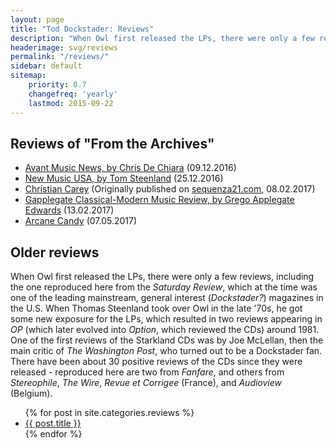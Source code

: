 ```yaml
---
layout: page
title: "Tod Dockstader: Reviews"
description: "When Owl first released the LPs, there were only a few reviews. When Thomas Steenland took over Owl in the late '70s, he got some new exposure for the LPs, abd one of the first reviews of the Starkland CDs was by Joe McLellan, then the main critic of The Washington Post, who turned out to be a Dockstader fan."
headerimage: svg/reviews
permalink: "/reviews/"
sidebar: default
sitemap:
    priority: 0.7
    changefreq: 'yearly'
    lastmod: 2015-09-22
---
```


Reviews of "From the Archives"
------------------------------

<ul>
    <li><a href="https://avantmusicnews.com/2016/12/09/todd-dockstader-from-the-archives-starkland-st226/">Avant Music News, by Chris De Chiara</a> (09.12.2016)</li>
    <li><a href="https://www.newmusicusa.org/projects/tod-dockstader-from-the-archives/">New Music USA, by Tom Steenland</a> (25.12.2016)</li>
    <li><a href="https://christianbcarey.com/2017/02/08/tod-dockstader-from-the-archives-cd-review/">Christian Carey</a> (Originally published on <a href="https://www.sequenza21.com/" target="_blank">sequenza21.com</a>, 08.02.2017)</li>
    <li><a href="https://classicalmodernmusic.blogspot.com/2017/02/tod-dockstader-from-archives.html">Gapplegate Classical-Modern Music Review, by Grego Applegate Edwards</a> (13.02.2017)</li>
    <li><a href="https://arcanecandy.com/2017/05/07/tod-dockstader-from-the-archives/">Arcane Candy</a> (07.05.2017)</li>
</ul>

Older reviews
-------------

When Owl first released the LPs, there were only a few reviews, including the one reproduced here from the *Saturday Review*, which at the time was one of  the leading mainstream, general interest (*Dockstader?*) magazines in the U.S. When Thomas Steenland took over Owl in the late '70s, he got some new exposure for the LPs, which resulted in two reviews appearing in *OP* (which later evolved into *Option*, which reviewed the CDs) around 1981. One of the first reviews of the Starkland CDs was by Joe McLellan, then the main critic of *The Washington Post*, who turned out to be a Dockstader fan. There have been about 30 positive reviews of the CDs since they were released - reproduced here are two from *Fanfare*, and others from *Stereophile*, *The Wire*, *Revue et Corrigee* (France), and *Audioview* (Belgium).

<ul>
    {% for post in site.categories.reviews %}
    <li><a href="{{ site.url }}{{ post.url }}">{{ post.title }}</a></li>
    {% endfor %}
</ul>

